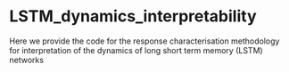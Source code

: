 # LSTM_dynamics_interpretability
Here we provide the code for the response characterisation methodology for interpretation of the dynamics of long short term memory (LSTM) networks 
